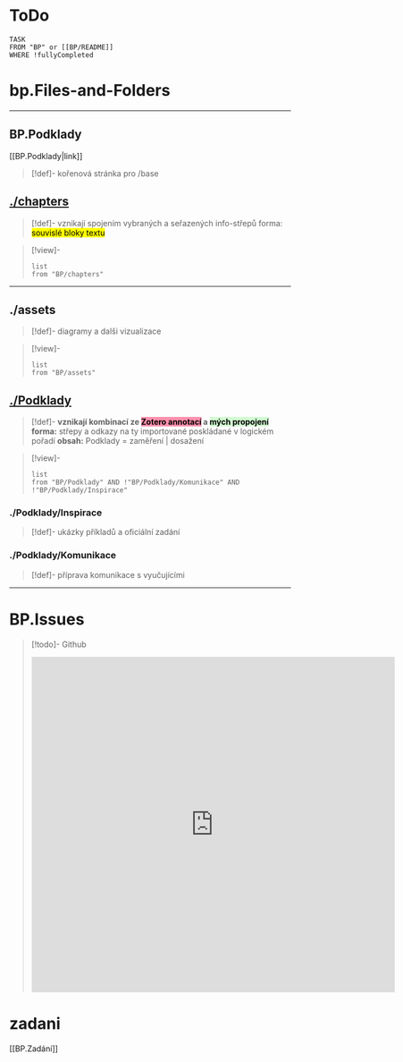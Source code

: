 
# ToDo
```dataview
TASK
FROM "BP" or [[BP/README]]
WHERE !fullyCompleted
```

# bp.Files-and-Folders
___
## BP.Podklady
[[BP.Podklady|link]]
> [!def]- kořenová stránka pro /base

## <u>./chapters</u>
>[!def]- vznikají spojením vybraných a seřazených info-střepů 
forma: <mark class="hltr-blue">souvislé bloky textu</mark>

> [!view]-
> ```dataview
> list
> from "BP/chapters"

---
## ./assets
> [!def]- diagramy a dalši vizualizace

> [!view]-
> ```dataview
> list
> from "BP/assets"

## <u>./Podklady</u>
>[!def]- **vznikají kombinací ze <mark style="background: #FF5582A6;">Zotero annotací</mark> a <mark style="background: #BBFABBA6;">mých propojení</mark>**
**forma:** střepy a odkazy na ty importované poskládané v logickém pořadí
**obsah:** Podklady = zaměření | dosažení

> [!view]-
> ```dataview
> list
> from "BP/Podklady" AND !"BP/Podklady/Komunikace" AND !"BP/Podklady/Inspirace"
> ```

### ./Podklady/Inspirace
> [!def]- ukázky příkladů a oficiální zadání

### ./Podklady/Komunikace 
> [!def]- příprava komunikace s vyučujícími






---
# BP.Issues
> [!todo]- Github
><iframe src="https://github.com/users/simik394/projects/2/views/6" frameBorder="0" width="650" height="600"></iframe>


# zadani
[[BP.Zadání]]
